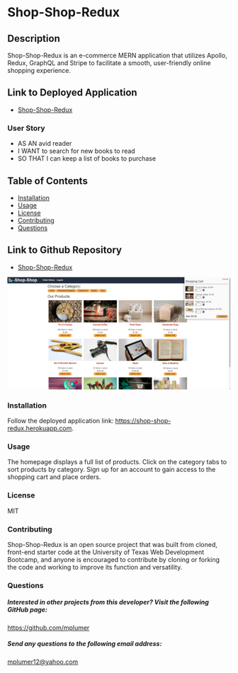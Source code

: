 # Shop-Shop-Redux 

## Description 
Shop-Shop-Redux is an e-commerce MERN application that utilizes Apollo, Redux, GraphQL and Stripe to facilitate a smooth, user-friendly online shopping experience.

 ## Link to Deployed Application
* [Shop-Shop-Redux](https://shop-shop-redux-max.herokuapp.com/)
### User Story
* AS AN avid reader
* I WANT to search for new books to read
* SO THAT I can keep a list of books to purchase 

## Table of Contents
* [Installation](#installation) 
* [Usage](#usage) 
* [License](#license) 
* [Contributing](#contributing)
* [Questions](#questions)

## Link to Github Repository
* [Shop-Shop-Redux](https://github.com/mplumer/shop-shop-redux)

![Screenshot](client/public/images/screenshot.png)
 
### Installation
Follow the deployed application link: https://shop-shop-redux.herokuapp.com. 

### Usage
The homepage displays a full list of products. Click on the category tabs to sort products by category. Sign up for an account to gain access to the shopping cart and place orders.  

### License
MIT
  
### Contributing
Shop-Shop-Redux is an open source project that was built from cloned, front-end starter code at the University of Texas Web Development Bootcamp, and anyone is encouraged to contribute by cloning or forking the code and working to improve its function and versatility.

### Questions
    
##### Interested in other projects from this developer? Visit the following GitHub page:
https://github.com/mplumer
    
##### Send any questions to the following email address:
mplumer12@yahoo.com
